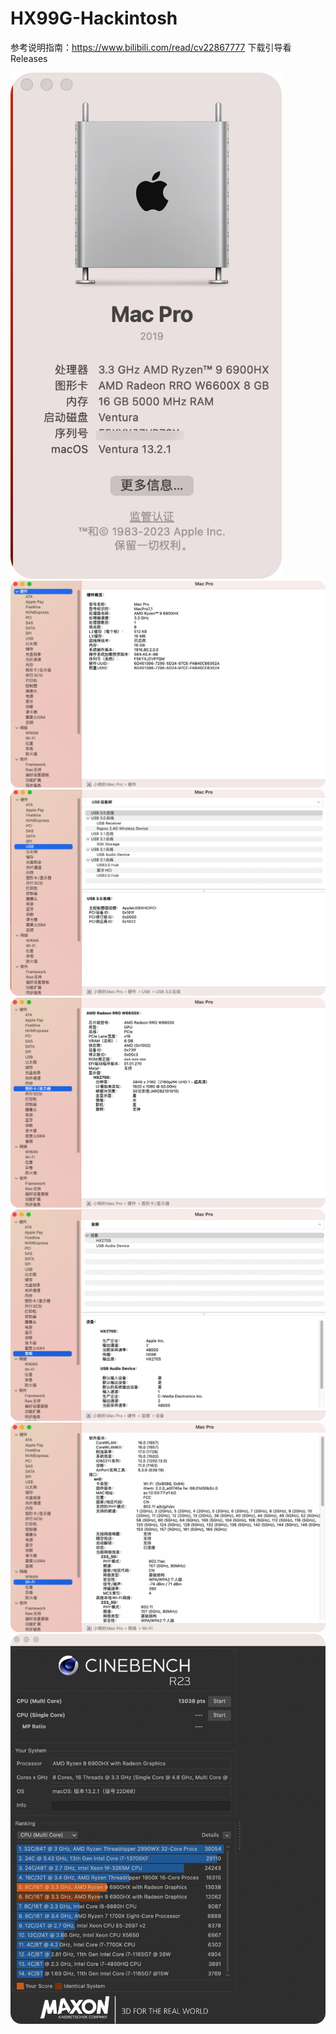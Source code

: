 # HX99G-Hackintosh  

参考说明指南：https://www.bilibili.com/read/cv22867777   下载引导看Releases

![](https://github.com/Xmingbai/HX99G-Hackintosh/blob/main/00.png)
![](https://github.com/Xmingbai/HX99G-Hackintosh/blob/main/0.png)
![](https://github.com/Xmingbai/HX99G-Hackintosh/blob/main/1.png)
![](https://github.com/Xmingbai/HX99G-Hackintosh/blob/main/2.png)
![](https://github.com/Xmingbai/HX99G-Hackintosh/blob/main/3.png)
![](https://github.com/Xmingbai/HX99G-Hackintosh/blob/main/4.png)
![](https://github.com/Xmingbai/HX99G-Hackintosh/blob/main/5.png)
